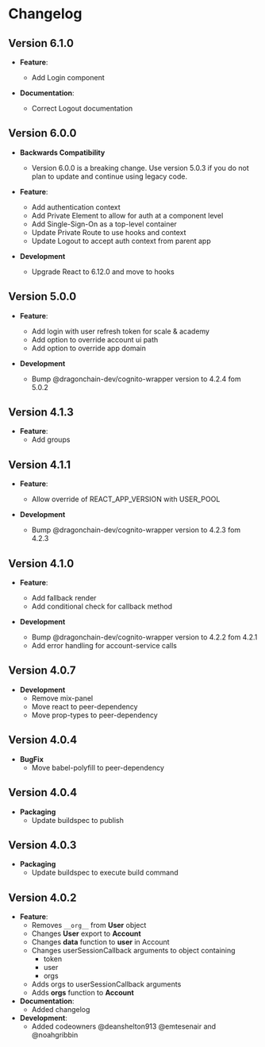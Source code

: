 # Changelog

## Version 6.1.0

- **Feature**:
  - Add Login component

- **Documentation**:
  - Correct Logout documentation

## Version 6.0.0

- **Backwards Compatibility**
  - Version 6.0.0 is a breaking change. Use version 5.0.3 if you do not plan to update and continue using legacy code.

- **Feature**:
  - Add authentication context
  - Add Private Element to allow for auth at a component level
  - Add Single-Sign-On as a top-level container
  - Update Private Route to use hooks and context
  - Update Logout to accept auth context from parent app

- **Development**
  - Upgrade React to 6.12.0 and move to hooks


## Version 5.0.0

- **Feature**:
  - Add login with user refresh token for scale & academy
  - Add option to override account ui path
  - Add option to override app domain

- **Development**
  - Bump @dragonchain-dev/cognito-wrapper version to 4.2.4 fom 5.0.2


## Version 4.1.3

- **Feature**:
  - Add groups
  

## Version 4.1.1

- **Feature**:
  - Allow override of REACT_APP_VERSION with USER_POOL

- **Development**
  - Bump @dragonchain-dev/cognito-wrapper version to 4.2.3 fom 4.2.3


## Version 4.1.0

- **Feature**:
  - Add fallback render
  - Add conditional check for callback method

- **Development**
  - Bump @dragonchain-dev/cognito-wrapper version to 4.2.2 fom 4.2.1
  - Add error handling for account-service calls


## Version 4.0.7

- **Development**
  - Remove mix-panel 
  - Move react to peer-dependency 
  - Move prop-types to peer-dependency 


## Version 4.0.4

- **BugFix**
  - Move babel-polyfill to peer-dependency


## Version 4.0.4

- **Packaging**
  - Update buildspec to publish


## Version 4.0.3

- **Packaging**
  - Update buildspec to execute build command


## Version 4.0.2

- **Feature**:
  - Removes `__org__` from **User** object
  - Changes **User** export to **Account**
  - Changes **data** function to **user** in Account
  - Changes userSessionCallback arguments to object containing
      - token
      - user
      - orgs
  - Adds orgs to userSessionCallback arguments
  - Adds **orgs** function to **Account**
- **Documentation**:
  - Added changelog
- **Development**:
  - Added codeowners @deanshelton913 @emtesenair and @noahgribbin
